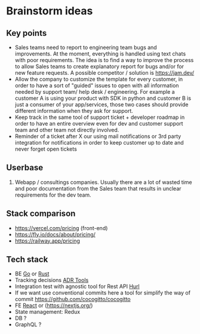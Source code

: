 # Brainstorm ideas

## Key points

- Sales teams need to report to engineering team bugs and improvements. At the moment, everything is handled using text chats with poor requirements. The idea is to find
a way to improve the process to allow Sales teams to create explanatory report for bugs and/or for new feature requests. A possible competitor / solution is https://jam.dev/
- Allow the company to customize the template for every customer, in order to have a sort of "guided" issues to open with all information needed by support team/ help desk / engineering. For example a customer A is using your product with SDK in python and customer B is just a consumer of your app/services, those two cases should provide different information when they ask for support.
- Keep track in the same tool of support ticket + developer roadmap in order to have an entire overview even for dev and customer support team and other team not directly involved.
- Reminder of a ticket after X our using mail notifications or 3rd party integration for notifications in order to keep customer up to date and never forget open tickets 


## Userbase

1. Webapp / consultings companies. Usually there are a lot of wasted time and poor documentation from the Sales team that results in unclear requirements for the dev team.

## Stack comparison

- https://vercel.com/pricing (front-end)
- https://fly.io/docs/about/pricing/
- https://railway.app/pricing


## Tech stack

- BE [Go](https://go.dev/) or [Rust](https://www.rust-lang.org/)
- Tracking decisions [ADR Tools](https://github.com/npryce/adr-tools)
- Integration test with agnostic tool for Rest API [Hurl](https://hurl.dev/)
- If we want use conventional commits here a tool for simplify the way of commit https://github.com/cocogitto/cocogitto
- FE [React](https://it.legacy.reactjs.org/) or (https://nextjs.org/)
- State management: Redux
- DB ?
- GraphQL ?

